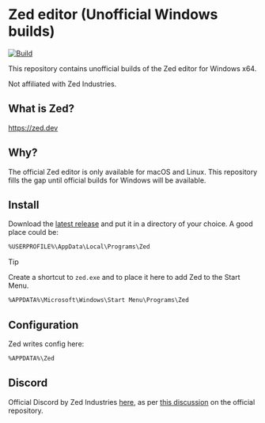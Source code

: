 # Zed editor (Unofficial Windows builds)

[![Build](https://github.com/pirafrank/zed_unofficial_win_builds/actions/workflows/build.yml/badge.svg)](https://github.com/pirafrank/zed_unofficial_win_builds/actions/workflows/build.yml)

This repository contains unofficial builds of the Zed editor for Windows x64.

Not affiliated with Zed Industries.

## What is Zed?

<https://zed.dev>

## Why?

The official Zed editor is only available for macOS and Linux. This repository fills the gap until official builds for Windows will be available.

## Install

Download the [latest release](https://github.com/pirafrank/zed_unofficial_win_builds/releases/latest) and put it in a directory of your choice. A good place could be:

```txt
%USERPROFILE%\AppData\Local\Programs\Zed
```

> [!TIP]
> Create a shortcut to `zed.exe` and to place it here to add Zed to the Start Menu.
>
> ```txt
> %APPDATA%\Microsoft\Windows\Start Menu\Programs\Zed
> ```

## Configuration

Zed writes config here:

```txt
%APPDATA%\Zed
```

## Discord

Official Discord by Zed Industries [here](https://discord.gg/8GubhShZ3a), as per [this discussion](https://www.reddit.com/r/ZedEditor/comments/1e3soql/zed_in_wsl/) on the official repository.
